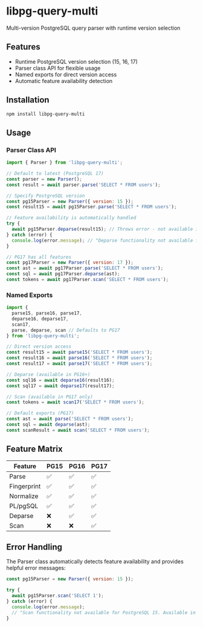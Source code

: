 # libpg-query-multi

Multi-version PostgreSQL query parser with runtime version selection

## Features

- Runtime PostgreSQL version selection (15, 16, 17)
- Parser class API for flexible usage
- Named exports for direct version access
- Automatic feature availability detection

## Installation

```bash
npm install libpg-query-multi
```

## Usage

### Parser Class API

```javascript
import { Parser } from 'libpg-query-multi';

// Default to latest (PostgreSQL 17)
const parser = new Parser();
const result = await parser.parse('SELECT * FROM users');

// Specify PostgreSQL version
const pg15Parser = new Parser({ version: 15 });
const result15 = await pg15Parser.parse('SELECT * FROM users');

// Feature availability is automatically handled
try {
  await pg15Parser.deparse(result15); // Throws error - not available in PG15
} catch (error) {
  console.log(error.message); // "Deparse functionality not available for PostgreSQL 15"
}

// PG17 has all features
const pg17Parser = new Parser({ version: 17 });
const ast = await pg17Parser.parse('SELECT * FROM users');
const sql = await pg17Parser.deparse(ast);
const tokens = await pg17Parser.scan('SELECT * FROM users');
```

### Named Exports

```javascript
import { 
  parse15, parse16, parse17,
  deparse16, deparse17,
  scan17,
  parse, deparse, scan // Defaults to PG17
} from 'libpg-query-multi';

// Direct version access
const result15 = await parse15('SELECT * FROM users');
const result16 = await parse16('SELECT * FROM users');
const result17 = await parse17('SELECT * FROM users');

// Deparse (available in PG16+)
const sql16 = await deparse16(result16);
const sql17 = await deparse17(result17);

// Scan (available in PG17 only)
const tokens = await scan17('SELECT * FROM users');

// Default exports (PG17)
const ast = await parse('SELECT * FROM users');
const sql = await deparse(ast);
const scanResult = await scan('SELECT * FROM users');
```

## Feature Matrix

| Feature | PG15 | PG16 | PG17 |
|---------|------|------|------|
| Parse | ✅ | ✅ | ✅ |
| Fingerprint | ✅ | ✅ | ✅ |
| Normalize | ✅ | ✅ | ✅ |
| PL/pgSQL | ✅ | ✅ | ✅ |
| Deparse | ❌ | ✅ | ✅ |
| Scan | ❌ | ❌ | ✅ |

## Error Handling

The Parser class automatically detects feature availability and provides helpful error messages:

```javascript
const pg15Parser = new Parser({ version: 15 });

try {
  await pg15Parser.scan('SELECT 1');
} catch (error) {
  console.log(error.message);
  // "Scan functionality not available for PostgreSQL 15. Available in version 17 only."
}
```
